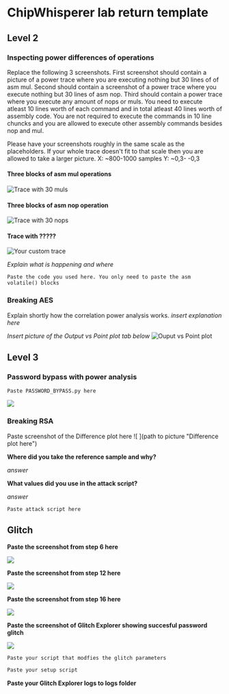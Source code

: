 # ChipWhisperer lab return template 

## Level 2
### Inspecting power differences of operations

Replace the following 3 screenshots. First screenshot should contain a picture of a power trace where you are executing nothing but 30 lines of of asm mul.
Second should contain a screenshot of a power trace where you execute nothing but 30 lines of asm nop.
Third should contain a power trace where you execute any amount of nops or muls. You need to execute atleast 10 lines worth of each command and in total atleast 40 lines worth of assembly code. You are not required to execute the commands in 10 line chuncks and you are allowed to execute other assembly commands besides nop and mul.  

Please have your screenshots roughly in the same scale as the placeholders. If your whole trace doesn't fit to that scale then you are allowed to take a larger picture.
X: ~800-1000 samples Y: ~0,3- -0,3

#### Three blocks of asm mul operations
![](images/esimerkkilab2.png  "Trace with 30 muls")
#### Three blocks of asm nop operation
![](images/esimerkkilab2.png  "Trace with 30 nops")
#### Trace with ?????
![](images/esimerkkilab2.png  "Your custom trace")

*Explain what is happening and where*

```
Paste the code you used here. You only need to paste the asm volatile() blocks
```

### Breaking AES

Explain shortly how the correlation power analysis works.
*insert explanation here*

*Insert picture of the Output vs Point plot tab below*
![](pathtopicture "Ouput vs Point plot")

## Level 3

### Password bypass with power analysis

```
Paste PASSWORD_BYPASS.py here
```

![ ](images/ChipWhispererplaceholder2.png  "Screenshot of the python console after the script has correctly guessed the password")

### Breaking RSA

Paste screenshot of the Difference plot here
![ ](path to picture  "Difference plot here")

__Where did you take the reference sample and why?__

*answer*

__What values did you use in the attack script?__

*answer*
```
Paste attack script here
```


## Glitch
**Paste the screenshot from step 6 here**

![ ](images/ChipWhispererplaceholder2.png  "Glitched terminal here")

**Paste the screenshot from step 12 here**

![ ](images/ChipWhispererplaceholder2.png  "Glitched terminal here")

**Paste the screenshot from step 16 here**

![ ](images/ChipWhispererplaceholder1.png  "Glitch Explorer here")

**Paste the screenshot of Glitch Explorer showing succesful password glitch**

![ ](images/ChipWhispererplaceholder1.png  "Glitch Explorer here")

```python
Paste your script that modfies the glitch parameters
```
```python
Paste your setup script
```
**Paste your Glitch Explorer logs to logs folder**
